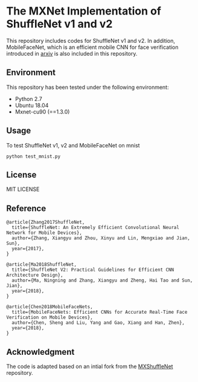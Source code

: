 # The MXNet Implementation of ShuffleNet v1 and v2

This repository includes codes for ShuffleNet v1 and v2. In addition, MobileFaceNet, which is an efficient mobile CNN for face verification introduced in [arxiv](https://arxiv.org/abs/1804.07573) is also included in this repository.

## Environment

This repository has been tested under the following environment:

-   Python 2.7 
-   Ubuntu 18.04
-   Mxnet-cu90 (==1.3.0)

## Usage

To test ShuffleNet v1, v2 and MobileFaceNet on mnist
```
python test_mnist.py
```


## License

MIT LICENSE


## Reference

```
@article{Zhang2017ShuffleNet,
  title={ShuffleNet: An Extremely Efficient Convolutional Neural Network for Mobile Devices},
  author={Zhang, Xiangyu and Zhou, Xinyu and Lin, Mengxiao and Jian, Sun},
  year={2017},
}

@article{Ma2018ShuffleNet,
  title={ShuffleNet V2: Practical Guidelines for Efficient CNN Architecture Design},
  author={Ma, Ningning and Zhang, Xiangyu and Zheng, Hai Tao and Sun, Jian},
  year={2018},
}

@article{Chen2018MobileFaceNets,
  title={MobileFaceNets: Efficient CNNs for Accurate Real-Time Face Verification on Mobile Devices},
  author={Chen, Sheng and Liu, Yang and Gao, Xiang and Han, Zhen},
  year={2018},
}
```

## Acknowledgment

The code is adapted based on an intial fork from the [MXShuffleNet](https://github.com/ZiyueHuang/MXShuffleNet) repository.
